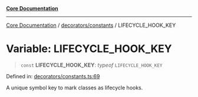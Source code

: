 [**Core Documentation**](../../../README.md)

***

[Core Documentation](../../../README.md) / [decorators/constants](../README.md) / LIFECYCLE\_HOOK\_KEY

# Variable: LIFECYCLE\_HOOK\_KEY

> `const` **LIFECYCLE\_HOOK\_KEY**: *typeof* `LIFECYCLE_HOOK_KEY`

Defined in: [decorators/constants.ts:69](https://github.com/stonemjs/core/blob/e2fddc9518734748c09a72d4b4064dd1d4c1288c/src/decorators/constants.ts#L69)

A unique symbol key to mark classes as lifecycle hooks.
